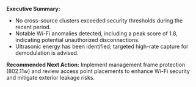**Executive Summary:**

- No cross-source clusters exceeded security thresholds during the recent period.
- Notable Wi-Fi anomalies detected, including a peak score of 1.8, indicating potential unauthorized disconnections.
- Ultrasonic energy has been identified; targeted high-rate capture for demodulation is advised.

**Recommended Next Action:**
Implement management frame protection (802.11w) and review access point placements to enhance Wi-Fi security and mitigate exterior leakage risks.